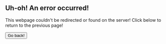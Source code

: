 ## Uh-oh! An error occurred!

This webpage couldn't be redirected or found on the server!
Click below to return to the previous page!
<form>
 <input type="button" value="Go back!" onclick="history.back()">
</form>
